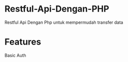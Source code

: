 # Restful-Api-Dengan-PHP
Restful Api Dengan Php untuk mempermudah transfer data

# Features
Basic Auth

